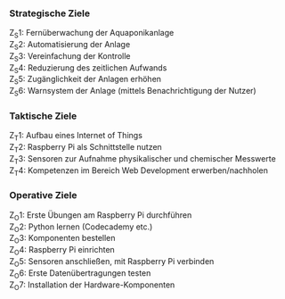 ### Strategische Ziele
Z<sub>S</sub>1: Fernüberwachung der Aquaponikanlage<br>
Z<sub>S</sub>2: Automatisierung der Anlage<br>
Z<sub>S</sub>3: Vereinfachung der Kontrolle<br>
Z<sub>S</sub>4: Reduzierung des zeitlichen Aufwands<br>
Z<sub>S</sub>5: Zugänglichkeit der Anlagen erhöhen<br>
Z<sub>S</sub>6: Warnsystem der Anlage (mittels Benachrichtigung der Nutzer)<br>

### Taktische Ziele
Z<sub>T</sub>1: Aufbau eines Internet of Things<br>
Z<sub>T</sub>2: Raspberry Pi als Schnittstelle nutzen<br>
Z<sub>T</sub>3: Sensoren zur Aufnahme physikalischer und chemischer Messwerte<br>
Z<sub>T</sub>4: Kompetenzen im Bereich Web Development erwerben/nachholen<br>

### Operative Ziele
Z<sub>O</sub>1: Erste Übungen am Raspberry Pi durchführen<br>
Z<sub>O</sub>2: Python lernen (Codecademy etc.)<br>
Z<sub>O</sub>3: Komponenten bestellen<br>
Z<sub>O</sub>4: Raspberry Pi einrichten<br>
Z<sub>O</sub>5: Sensoren anschließen, mit Raspberry Pi verbinden<br>
Z<sub>O</sub>6: Erste Datenübertragungen testen<br>
Z<sub>O</sub>7: Installation der Hardware-Komponenten<br>
